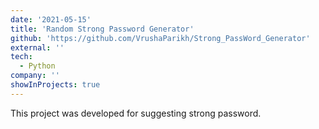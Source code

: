 ```yaml
---
date: '2021-05-15'
title: 'Random Strong Password Generator'
github: 'https://github.com/VrushaParikh/Strong_PassWord_Generator'
external: ''
tech:
  - Python
company: ''
showInProjects: true
---
```


This project was developed for suggesting strong password.
